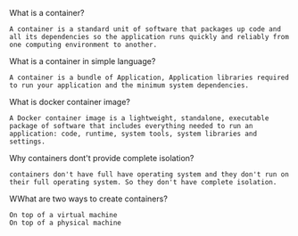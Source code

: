 What is a container?
```
A container is a standard unit of software that packages up code and all its dependencies so the application runs quickly and reliably from one computing environment to another. 
```

What is a container in simple language?
```
A container is a bundle of Application, Application libraries required to run your application and the minimum system dependencies.
```

What is docker container image?
```
A Docker container image is a lightweight, standalone, executable package of software that includes everything needed to run an application: code, runtime, system tools, system libraries and settings.
```

Why containers dont't provide complete isolation?
```
containers don't have full have operating system and they don't run on their full operating system. So they don't have complete isolation.
```

WWhat are two ways to create containers?
```
On top of a virtual machine
On top of a physical machine
```

